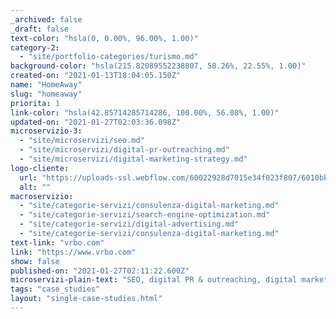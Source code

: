 ```yaml
---
_archived: false
_draft: false
text-color: "hsla(0, 0.00%, 96.00%, 1.00)"
category-2:
  - "site/portfolio-categories/turismo.md"
background-color: "hsla(215.82089552238807, 58.26%, 22.55%, 1.00)"
created-on: "2021-01-13T18:04:05.150Z"
name: "HomeAway"
slug: "homeaway"
priorita: 1
link-color: "hsla(42.85714285714286, 100.00%, 56.08%, 1.00)"
updated-on: "2021-01-27T02:03:36.098Z"
microservizio-3:
  - "site/microservizi/seo.md"
  - "site/microservizi/digital-pr-outreaching.md"
  - "site/microservizi/digital-marketing-strategy.md"
logo-cliente:
  url: "https://uploads-ssl.webflow.com/60022928d7015e34f023f807/6010bb961b12edbc9dcebd42_6007135988b9130a8a61e22f_Vrbo.png"
  alt: ""
macroservizio:
  - "site/categorie-servizi/consulenza-digital-marketing.md"
  - "site/categorie-servizi/search-engine-optimization.md"
  - "site/categorie-servizi/digital-advertising.md"
  - "site/categorie-servizi/consulenza-digital-marketing.md"
text-link: "vrbo.com"
link: "https://www.vrbo.com"
show: false
published-on: "2021-01-27T02:11:22.600Z"
microservizi-plain-text: "SEO, digital PR & outreaching, digital marketing strategy"
tags: "case_studies"
layout: "single-case-studies.html"
---
```



